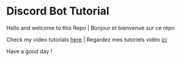 # Discord Bot Tutorial

Hello and welcome to this Repo | Bonjour et bienvenue sur ce répo

Check my video tutorials [here](https://youtu.be/ZrfDJTq947w) | Regardez mes tutoriels vidéo [ici](https://youtu.be/ZrfDJTq947w)

Have a good day !